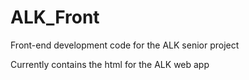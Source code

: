 # ALK_Front
Front-end development code for the ALK senior project

Currently contains the html for the ALK web app
